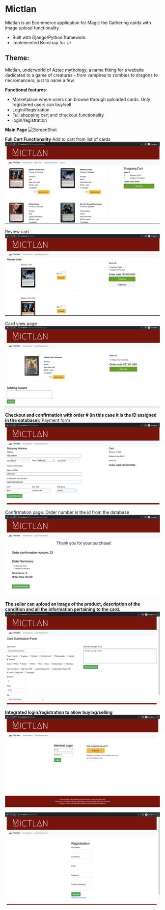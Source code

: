 # Mictlan
Mictlan is an Ecommerce application for Magic the Gathering cards with image upload functionality. 
- Built with Django/Python framework.
- Implemented Boostrap for UI

## Theme:
Mictlan, underworld of Aztec mythology, a name fitting for a website dedicated to a game of creatures - 
from vampires to zombies to dragons to necromancers, just to name a few. 

**Functional features**: 

- Marketplace where users can browse through uploaded cards. Only registered users can buy/sell
- Login/Registration 
- Full shopping cart and checkout functionality 
- login/registration


**Main Page**
![ScreenShot](./Project_Images/home.png)

**Full Cart Functionality** 
Add to cart from list of cards
![ScreenShot](./Project_Images/cart.png)

Review cart
![ScreenShot](./Project_Images/review.png)

Card view page
![ScreenShot](./Project_Images/card.png)


**Checkout and confirmation with order # (in this case it is the ID assigned in the database):**
Payment form
![ScreenShot](./Project_Images/payment.png)

Confirmation page: Order number is the id from the database
![ScreenShot](./Project_Images/confirmation.png)

**The seller can upload an image of the product, description of the condition and all the information pertaining to the card.**
![ScreenShot](./Project_Images/submission.png)

**Integrated login/registration to allow buying/selling**
![ScreenShot](./Project_Images/login.png)

![ScreenShot](./Project_Images/registration.png)



